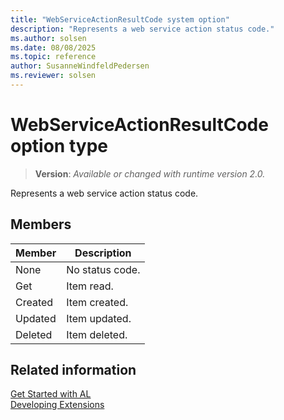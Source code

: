 ```yaml
---
title: "WebServiceActionResultCode system option"
description: "Represents a web service action status code."
ms.author: solsen
ms.date: 08/08/2025
ms.topic: reference
author: SusanneWindfeldPedersen
ms.reviewer: solsen
---
```

[//]: # (START>DO_NOT_EDIT)
[//]: # (IMPORTANT:Do not edit any of the content between here and the END>DO_NOT_EDIT.)
[//]: # (Any modifications should be made in the .xml files in the ModernDev repo.)
# WebServiceActionResultCode option type
> **Version**: _Available or changed with runtime version 2.0._

Represents a web service action status code.

## Members
|  Member  |  Description  |
|----------------|---------------|
|None|No status code.|
|Get|Item read.|
|Created|Item created.|
|Updated|Item updated.|
|Deleted|Item deleted.|

[//]: # (IMPORTANT: END>DO_NOT_EDIT)
## Related information  
[Get Started with AL](../../devenv-get-started.md)  
[Developing Extensions](../../devenv-dev-overview.md)  